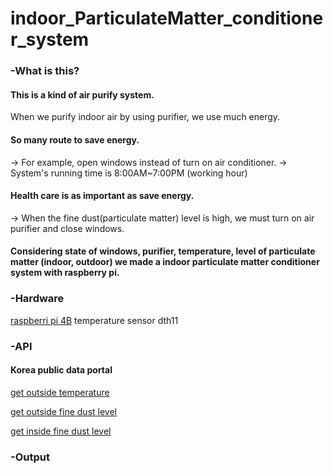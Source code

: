 # indoor_ParticulateMatter_conditioner_system
### -What is this?
#### This is a kind of air purify system.
When we purify indoor air by using purifier, we use much energy.
#### So many route to save energy.
-> For example, open windows instead of turn on air conditioner.
-> System's running time is 8:00AM~7:00PM (working hour)
#### Health care is as important as save energy.
-> When the fine dust(particulate matter) level is high, we must turn on air purifier and close windows.
#### Considering state of windows, purifier, temperature, level of particulate matter (indoor, outdoor) we made a indoor particulate matter conditioner system with raspberry pi.


### -Hardware
[raspberri pi 4B](https://www.raspberrypi.org/products/raspberry-pi-4-model-b/)
temperature sensor dth11


### -API
#### Korea public data portal
[get outside temperature](https://www.data.go.kr/data/15057682/openapi.do)

[get outside fine dust level](https://www.data.go.kr/data/15000581/openapi.do)

[get inside fine dust level](https://www.data.go.kr/data/15038044/openapi.do)


### -Output
